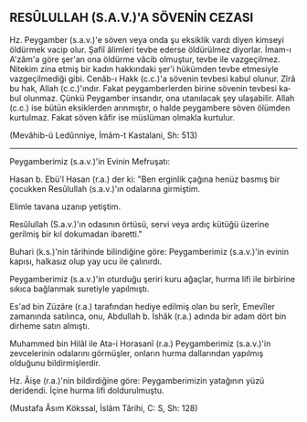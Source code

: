 ## RESÛLULLAH (S.A.V.)'A SÖVENİN CEZASI

Hz. Peygamber (s.a.v.)'e söven veya onda şu eksiklik vardı di­yen kimseyi öldürmek vacip olur. Şafiî âlimleri tevbe ederse öldü­rülmez diyorlar. İmam-ı A'zâm'a göre şer'an ona öldürme vâcib olmuştur, tevbe ile vazgeçilmez. Nitekim zina etmiş bir kadın hak­kındaki şer'i hükümden tevbe etmesiyle vazgeçilmediği gibi. Cenâb-ı Hakk (c.c.)'a sövenin tevbesi kabul olunur. Zîrâ bu hak, Al­lah (c.c.)'ındır. Fakat peygamberlerden birine sövenin tevbesi ka­bul olunmaz. Çünkü Peygamber insandır, ona utanılacak şey ulaşa­bilir. Allah (c.c.) ise bütün eksiklerden arınmıştır, o halde peygam­bere söven ölümden kurtulmaz. Fakat söven kâfir ise müslüman ol­makla kurtulur.

(Mevâhib-ü Ledûnniye, İmâm-t Kastalani, Sh: 513)

<hr>

Peygamberimiz (s.a.v.)'in Evinin Mefruşatı:

Hasan b. Ebü'l Hasan (r.a.) der ki: "Ben erginlik çağına henüz basmış bir çocukken Resûlullah (s.a.v.)'ın odalarına girmiştim.

Elimle tavana uzanıp yetiştim.

Resûlullah (S.a.v.)'ın odasının örtüsü, servi veya ardıç kütüğü üzerine gerilmiş bir kıl dokumadan ibaretti."

Buhari (k.s.)'nin târihinde bilindiğine göre: Peygamberimiz (s.a.v.)'in evinin kapısı, halkasız olup yay ucu ile çalınırdı.

Peygamberimiz (s.a.v.)'in oturduğu şeriri kuru ağaçlar, hurma lifi ile birbirine sıkıca bağlanmak suretiyle yapılmıştı.

Es'ad bin Züzâre (r.a.) tarafından hediye edilmiş olan bu serîr, Emevîler zamanında satılınca, onu, Abdullah b. İshâk (r.a.) adında bir adam dört bin dirheme satın almıştı.

Muhammed bin Hilâl ile Ata-i Horasanî (r.a.) Peygamberimiz (s.a.v.)'in zevcelerinin odalarını görmüşler, onların hurma dalların­dan yapılmış olduğunu bildirmişlerdir.

Hz. Âişe (r.a.)'nin bildirdiğine göre: Peygamberimizin yatağı­nın yüzü deridendi. İçine hurma lifi doldurulmuştu.

(Mustafa Âsım Kökssal, İslâm Târihi, C: S, Sh: 128)
